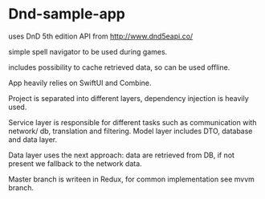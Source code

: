 # Dnd-sample-app
uses DnD 5th edition API from http://www.dnd5eapi.co/

simple spell navigator to be used during games.

includes possibility to cache retrieved data, so can be used offline.

App heavily relies on SwiftUI and Combine. 

Project is separated into different layers, dependency injection is heavily used. 

Service layer is responsible for different tasks such as communication with network/ db, translation and filtering. 
Model layer includes DTO, database and data layer. 

Data layer uses the next approach: data are retrieved from DB, if not present we fallback to the network data.

Master branch is writeen in Redux, for common implementation see mvvm branch.
